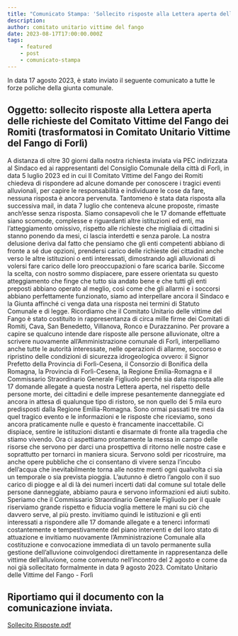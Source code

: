 ```yaml
---
title: "Comunicato Stampa: 'Sollecito risposte alla Lettera aperta delle richieste'"
description:
author: comitato unitario vittime del fango
date: 2023-08-17T17:00:00.000Z
tags: 
    - featured
    - post
    - comunicato-stampa
---
```


In data 17 agosto 2023, è stato inviato il seguente comunicato a tutte le forze poliche della giunta comunale.

## Oggetto: sollecito risposte alla Lettera aperta delle richieste del Comitato Vittime del Fango dei Romiti (trasformatosi in Comitato Unitario Vittime del Fango di Forlì)

A distanza di oltre 30 giorni dalla nostra richiesta inviata via PEC indirizzata al Sindaco ed ai rappresentanti del Consiglio Comunale della città di Forlì, in data 5 luglio 2023 ed in cui Il Comitato Vittime del Fango dei Romiti chiedeva di rispondere ad alcune domande per conoscere i tragici eventi alluvionali, per capire le responsabilità e individuare le cose da fare, nessuna risposta è ancora pervenuta.
Tantomeno è stata data risposta alla successiva mail, in data 7 luglio che conteneva alcune proposte, rimaste anch’esse senza risposta.
Siamo consapevoli che le 17 domande effettuate siano scomode, complesse e riguardanti altre istituzioni ed enti, ma l’atteggiamento omissivo, rispetto alle richieste che migliaia di cittadini si stanno ponendo da mesi, ci lascia interdetti e senza parole.
La nostra delusione deriva dal fatto che pensiamo che gli enti competenti abbiano di fronte a sé due opzioni,
prendersi carico delle richieste dei cittadini anche verso le altre istituzioni o enti interessati, dimostrando agli alluvionati di volersi fare carico delle loro preoccupazioni o fare scarica barile.
Siccome la scelta, con nostro sommo dispiacere, pare essere orientata su questo atteggiamento che finge che tutto sia andato bene e che tutti gli enti preposti abbiano operato al meglio, così come che gli allarmi e i
soccorsi abbiano perfettamente funzionato, siamo ad interpellare ancora il Sindaco e la Giunta affinché ci venga data una risposta nei termini di Statuto Comunale e di legge.
Ricordiamo che il Comitato Unitario delle vittime del Fango è stato costituito in rappresentanza di circa mille firme dei Comitati di Romiti, Cava, San Benedetto, Villanova, Ronco e Durazzanino.
Per provare a capire se qualcuno intende dare risposte alle persone alluvionate, oltre a scrivere nuovamente all’Amministrazione comunale di Forlì, interpelliamo anche tutte le autorità interessate, nelle operazioni di allarme, soccorso e ripristino delle condizioni di sicurezza idrogeologica ovvero: il Signor Prefetto della Provincia di Forlì-Cesena, il Consorzio di Bonifica della Romagna, la Provincia di Forlì-Cesena, la Regione Emilia-Romagna e il Commissario Straordinario Generale Figliuolo perché sia data risposta alle 17 domande allegate a questa nostra Lettera aperta, nel rispetto delle persone morte, dei cittadini e delle imprese pesantemente danneggiate ed ancora in attesa di qualunque tipo di ristoro, se non quello dei 5 mila euro predisposti dalla Regione Emilia-Romagna.
Sono ormai passati tre mesi da quel tragico evento e le informazioni e le risposte che riceviamo, sono ancora praticamente nulle e questo è francamente inaccettabile.
Ci dispiace, sentire le istituzioni distanti e disarmate di fronte alla tragedia che stiamo vivendo.
Ora ci aspettiamo prontamente la messa in campo delle risorse che servono per darci una prospettiva di ritorno nelle nostre case e soprattutto per tornarci in maniera sicura. Servono soldi per ricostruire, ma anche opere pubbliche che ci consentano di vivere senza l’incubo dell’acqua che inevitabilmente torna alle nostre menti ogni qualvolta ci sia un temporale o sia prevista pioggia.
L’autunno è dietro l’angolo con il suo carico di piogge e al di là dei numeri incerti dati dal comune sul totale delle persone danneggiate, abbiamo paura e servono informazioni ed aiuti subito. Speriamo che il Commissario Straordinario Generale Figliuolo per il quale riserviamo grande rispetto e fiducia voglia mettere le mani su ciò che davvero serve, al più presto.
invitiamo quindi
le istituzioni e gli enti interessati a rispondere alle 17 domande allegate e a tenerci informati costantemente e tempestivamente del piano interventi e del loro stato di attuazione e invitiamo nuovamente l’Amministrazione
Comunale alla costituzione e convocazione immediata di un tavolo permanente sulla gestione dell’alluvione coinvolgendoci direttamente in rappresentanza delle vittime dell’alluvione, come convenuto nell’incontro del 2 agosto e come da noi già sollecitato formalmente in data 9 agosto 2023.
Comitato Unitario delle Vittime del Fango - Forlì

## Riportiamo qui il documento con la comunicazione inviata.
[Sollecito Risposte.pdf](/static/pdf/2023-08-17-perche-il-comune-non-risponde.pdf)